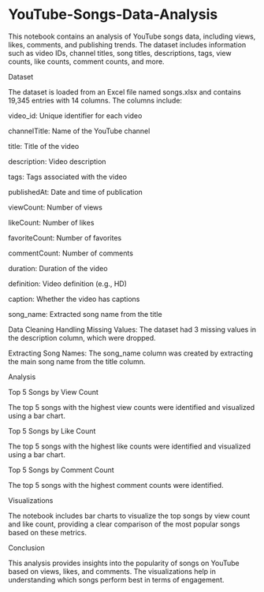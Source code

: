 # YouTube-Songs-Data-Analysis
This notebook contains an analysis of YouTube songs data, including views, likes, comments, and publishing trends. The dataset includes information such as video IDs, channel titles, song titles, descriptions, tags, view counts, like counts, comment counts, and more.

Dataset

The dataset is loaded from an Excel file named songs.xlsx and contains 19,345 entries with 14 columns. The columns include:

video_id: Unique identifier for each video

channelTitle: Name of the YouTube channel

title: Title of the video

description: Video description

tags: Tags associated with the video

publishedAt: Date and time of publication

viewCount: Number of views

likeCount: Number of likes

favoriteCount: Number of favorites

commentCount: Number of comments

duration: Duration of the video

definition: Video definition (e.g., HD)

caption: Whether the video has captions

song_name: Extracted song name from the title

Data Cleaning
Handling Missing Values: The dataset had 3 missing values in the description column, which were dropped.

Extracting Song Names: The song_name column was created by extracting the main song name from the title column.

Analysis

Top 5 Songs by View Count

The top 5 songs with the highest view counts were identified and visualized using a bar chart.

Top 5 Songs by Like Count

The top 5 songs with the highest like counts were identified and visualized using a bar chart.

Top 5 Songs by Comment Count

The top 5 songs with the highest comment counts were identified.

Visualizations

The notebook includes bar charts to visualize the top songs by view count and like count, providing a clear comparison of the most popular songs based on these metrics.

Conclusion

This analysis provides insights into the popularity of songs on YouTube based on views, likes, and comments. The visualizations help in understanding which songs perform best in terms of engagement.

